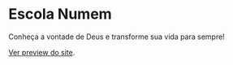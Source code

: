 # Escola Numem
Conheça a vontade de Deus e transforme sua vida para sempre!

[Ver preview do site](https://arlandantas.github.io/numem/src/).